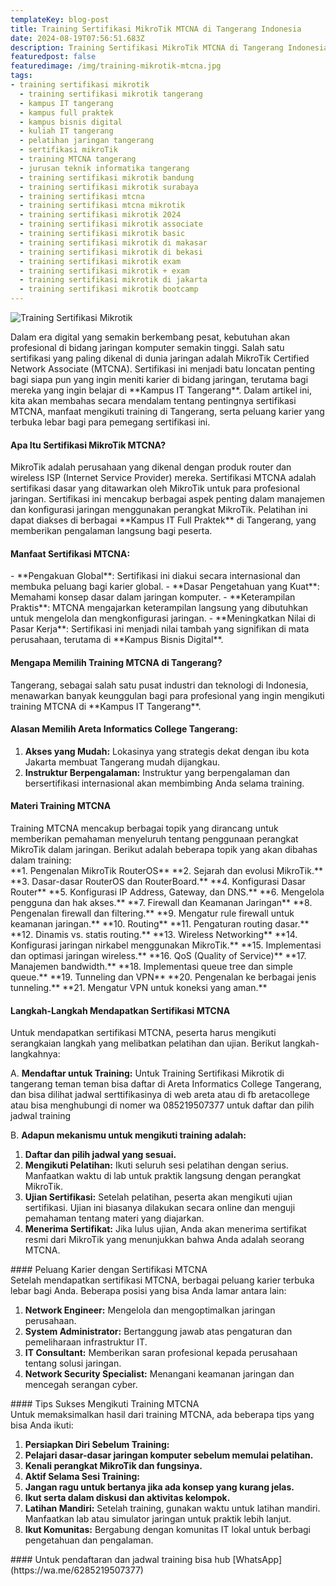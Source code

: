 ```yaml
---
templateKey: blog-post
title: Training Sertifikasi MikroTik MTCNA di Tangerang Indonesia
date: 2024-08-19T07:56:51.683Z
description: Training Sertifikasi MikroTik MTCNA di Tangerang Indonesia Jadi Ahli Jaringan Bersertifikasi Global!
featuredpost: false
featuredimage: /img/training-mikrotik-mtcna.jpg
tags:
- training sertifikasi mikrotik
  - training sertifikasi mikrotik tangerang
  - kampus IT tangerang
  - kampus full praktek
  - kampus bisnis digital
  - kuliah IT tangerang
  - pelatihan jaringan tangerang
  - sertifikasi mikroTik
  - training MTCNA tangerang
  - jurusan teknik informatika tangerang
  - training sertifikasi mikrotik bandung
  - training sertifikasi mikrotik surabaya
  - training sertifikasi mtcna
  - training sertifikasi mtcna mikrotik
  - training sertifikasi mikrotik 2024
  - training sertifikasi mikrotik associate
  - training sertifikasi mikrotik basic
  - training sertifikasi mikrotik di makasar
  - training sertifikasi mikrotik di bekasi
  - training sertifikasi mikrotik exam
  - training sertifikasi mikrotik + exam 
  - training sertifikasi mikrotik di jakarta
  - training sertifikasi mikrotik bootcamp
---
```


![Training Sertifikasi Mikrotik](/img/training-mikrotik-mtcna.jpg "Training Sertifikasi Mikrotik")

<div class="justify-text">
Dalam era digital yang semakin berkembang pesat, kebutuhan akan profesional di bidang jaringan komputer semakin tinggi. Salah satu sertifikasi yang paling dikenal di dunia jaringan adalah MikroTik Certified Network Associate (MTCNA). Sertifikasi ini menjadi batu loncatan penting bagi siapa pun yang ingin meniti karier di bidang jaringan, terutama bagi mereka yang ingin belajar di **Kampus IT Tangerang**. Dalam artikel ini, kita akan membahas secara mendalam tentang pentingnya sertifikasi MTCNA, manfaat mengikuti training di Tangerang, serta peluang karier yang terbuka lebar bagi para pemegang sertifikasi ini.
</div>

#### Apa Itu Sertifikasi MikroTik MTCNA?
<div class="justify-text">
MikroTik adalah perusahaan yang dikenal dengan produk router dan wireless ISP (Internet Service Provider) mereka. Sertifikasi MTCNA adalah sertifikasi dasar yang ditawarkan oleh MikroTik untuk para profesional jaringan. Sertifikasi ini mencakup berbagai aspek penting dalam manajemen dan konfigurasi jaringan menggunakan perangkat MikroTik. Pelatihan ini dapat diakses di berbagai **Kampus IT Full Praktek** di Tangerang, yang memberikan pengalaman langsung bagi peserta.
</div>

#### Manfaat Sertifikasi MTCNA:
<div class="justify-text">
- **Pengakuan Global**: Sertifikasi ini diakui secara internasional dan membuka peluang bagi karier global.
- **Dasar Pengetahuan yang Kuat**: Memahami konsep dasar dalam jaringan komputer.
- **Keterampilan Praktis**: MTCNA mengajarkan keterampilan langsung yang dibutuhkan untuk mengelola dan mengkonfigurasi jaringan.
- **Meningkatkan Nilai di Pasar Kerja**: Sertifikasi ini menjadi nilai tambah yang signifikan di mata perusahaan, terutama di **Kampus Bisnis Digital**.
</div>

#### Mengapa Memilih Training MTCNA di Tangerang?
<div class="justify-text">
Tangerang, sebagai salah satu pusat industri dan teknologi di Indonesia, menawarkan banyak keunggulan bagi para profesional yang ingin mengikuti training MTCNA di **Kampus IT Tangerang**.
</div>

#### Alasan Memilih Areta Informatics College Tangerang:

1. **Akses yang Mudah:** Lokasinya yang strategis dekat dengan ibu kota Jakarta membuat Tangerang mudah dijangkau.
2. **Instruktur Berpengalaman:** Instruktur yang berpengalaman dan bersertifikasi internasional akan membimbing Anda selama training.

#### Materi Training MTCNA
<div class="justify-text">
Training MTCNA mencakup berbagai topik yang dirancang untuk memberikan pemahaman menyeluruh tentang penggunaan perangkat MikroTik dalam jaringan. Berikut adalah beberapa topik yang akan dibahas dalam training:
</div>
**1. Pengenalan MikroTik RouterOS**
**2. Sejarah dan evolusi MikroTik.**
**3. Dasar-dasar RouterOS dan RouterBoard.**
**4. Konfigurasi Dasar Router**
**5. Konfigurasi IP Address, Gateway, dan DNS.**
**6. Mengelola pengguna dan hak akses.**
**7. Firewall dan Keamanan Jaringan**
**8. Pengenalan firewall dan filtering.**
**9. Mengatur rule firewall untuk keamanan jaringan.**
**10. Routing**
**11. Pengaturan routing dasar.**
**12. Dinamis vs. statis routing.**
**13. Wireless Networking**
**14. Konfigurasi jaringan nirkabel menggunakan MikroTik.**
**15. Implementasi dan optimasi jaringan wireless.**
**16. QoS (Quality of Service)**
**17. Manajemen bandwidth.**
**18. Implementasi queue tree dan simple queue.**
**19. Tunneling dan VPN**
**20. Pengenalan ke berbagai jenis tunneling.**
**21. Mengatur VPN untuk koneksi yang aman.**

#### Langkah-Langkah Mendapatkan Sertifikasi MTCNA
<div class="justify-text">
Untuk mendapatkan sertifikasi MTCNA, peserta harus mengikuti serangkaian langkah yang melibatkan pelatihan dan ujian. Berikut langkah-langkahnya:

A. **Mendaftar untuk Training:**
Untuk Training Sertifikasi Mikrotik di tangerang teman teman bisa daftar di Areta Informatics College Tangerang, dan bisa dilihat jadwal serttifikasinya di web areta atau di fb aretacollege atau bisa menghubungi di nomer wa 085219507377 untuk daftar dan pilih jadwal training

B. **Adapun mekanismu untuk mengikuti training adalah:**
1. **Daftar dan pilih jadwal yang sesuai.**
2. **Mengikuti Pelatihan:**
Ikuti seluruh sesi pelatihan dengan serius.
Manfaatkan waktu di lab untuk praktik langsung dengan perangkat MikroTik.
3. **Ujian Sertifikasi:**
Setelah pelatihan, peserta akan mengikuti ujian sertifikasi.
Ujian ini biasanya dilakukan secara online dan menguji pemahaman tentang materi yang diajarkan.
4. **Menerima Sertifikat:**
Jika lulus ujian, Anda akan menerima sertifikat resmi dari MikroTik yang menunjukkan bahwa Anda adalah seorang MTCNA.
</div>
#### Peluang Karier dengan Sertifikasi MTCNA
<div class="justify-text">
Setelah mendapatkan sertifikasi MTCNA, berbagai peluang karier terbuka lebar bagi Anda. Beberapa posisi yang bisa Anda lamar antara lain:

1. **Network Engineer:** Mengelola dan mengoptimalkan jaringan perusahaan.
2. **System Administrator:** Bertanggung jawab atas pengaturan dan pemeliharaan infrastruktur IT.
3. **IT Consultant:** Memberikan saran profesional kepada perusahaan tentang solusi jaringan.
4. **Network Security Specialist:** Menangani keamanan jaringan dan mencegah serangan cyber.
</div>
#### Tips Sukses Mengikuti Training MTCNA
<div class="justify-text">
Untuk memaksimalkan hasil dari training MTCNA, ada beberapa tips yang bisa Anda ikuti:

1. **Persiapkan Diri Sebelum Training:**
2. **Pelajari dasar-dasar jaringan komputer sebelum memulai pelatihan.**
3. **Kenali perangkat MikroTik dan fungsinya.**
4. **Aktif Selama Sesi Training:**
5. **Jangan ragu untuk bertanya jika ada konsep yang kurang jelas.**
6. **Ikut serta dalam diskusi dan aktivitas kelompok.**
7. **Latihan Mandiri:**
Setelah training, gunakan waktu untuk latihan mandiri.
Manfaatkan lab atau simulator jaringan untuk praktik lebih lanjut.
8. **Ikut Komunitas:**
Bergabung dengan komunitas IT lokal untuk berbagi pengetahuan dan pengalaman.
</div>
#### Untuk pendaftaran dan jadwal training bisa hub [WhatsApp](https://wa.me/6285219507377)
